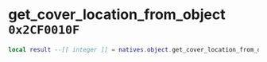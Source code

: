 # get_cover_location_from_object `0x2CF0010F`

```lua
local result --[[ integer ]] = natives.object.get_cover_location_from_object(_unk0 --[[ integer ]])
```